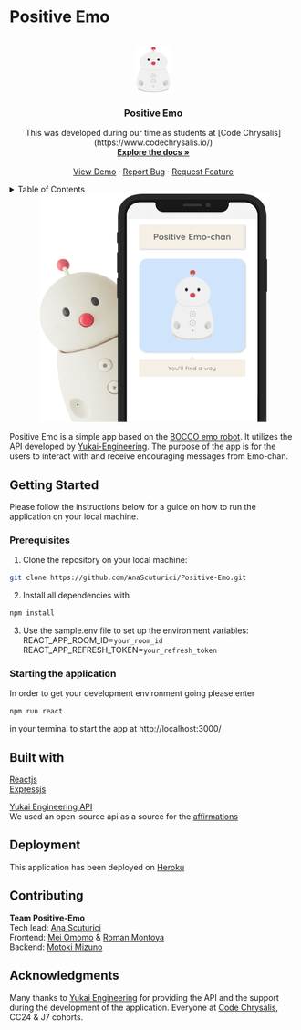 # Positive Emo

<!-- PROJECT LOGO -->
<br />
<div align="center">
  <a href="https://github.com/AnaScuturici/Positive-Emo">
    <img src="src/img/img_bocco.png" alt="Logo" width="60" height="80">
  </a>

<h3 align="center">Positive Emo</h3>

  <p align="center">
    This was developed during our time as students at [Code Chrysalis](https://www.codechrysalis.io/)  
    <br />
    <a href="https://github.com/AnaScuturici/Positive-Emo"><strong>Explore the docs »</strong></a>
    <br />
    <br />
    <a href="https://github.com/github_username/repo_name">View Demo</a>
    ·
    <a href="https://github.com/AnaScuturici/Positive-Emo/issues">Report Bug</a>
    ·
    <a href="https://github.com/AnaScuturici/Positive-Emo/issues">Request Feature</a>
  </p>
</div>

<!-- TABLE OF CONTENTS -->
<details>
  <summary>Table of Contents</summary>
  <ol>
    <li>
      <a href="#about-the-project">About The Project</a>
    </li>
    <li>
      <a href="#getting-started">Getting Started</a>
      <ul>
        <li><a href="#prerequisites">Prerequisites</a></li>
        <li><a href="#installation">Starting the application</a></li>
      </ul>
    </li>
    <li><a href="#built-with">Built with</a></li>
    <li><a href="#deployment">Deployment</a></li>
    <li><a href="#contributing">Contributing</a></li>
    <li><a href="#acknowledgments">Acknowledgments</a></li>
  </ol>
</details>

<div align="center">
<img src="src/img/application_emo.png" alt="App" width="400" height="400">
</div>

Positive Emo is a simple app based on the [BOCCO emo robot](https://www.bocco.me/en/). It utilizes the API developed by [Yukai-Engineering](https://www.ux-xu.com/en).
The purpose of the app is for the users to interact with and receive encouraging messages from Emo-chan.

## Getting Started

Please follow the instructions below for a guide on how to run the application on your local machine.

### Prerequisites

1. Clone the repository on your local machine: 
```sh 
git clone https://github.com/AnaScuturici/Positive-Emo.git
```
2. Install all dependencies with 
```sh
npm install
```
3. Use the sample.env file to set up the environment variables:  
    REACT_APP_ROOM_ID=`your_room_id`  
    REACT_APP_REFRESH_TOKEN=`your_refresh_token`  

### Starting the application

In order to get your development environment going please enter 
```sh 
npm run react
``` 
in your terminal to start the app at http://localhost:3000/

## Built with

[Reactjs](https://reactjs.org/)  
[Expressjs](https://expressjs.com/)  

[Yukai Engineering API](https://platform-api.bocco.me/api-docs/)  
We used an open-source api as a source for the [affirmations](https://github.com/annthurium/affirmations.git)

## Deployment

This application has been deployed on [Heroku](https://positive-emo.herokuapp.com/)

## Contributing

**Team Positive-Emo**  
Tech lead: [Ana Scuturici](https://github.com/AnaScuturici)   
Frontend: [Mei Omomo](https://github.com/mei-omomo) & [Roman Montoya](https://github.com/Roman4u)  
Backend: [Motoki Mizuno](https://github.com/Motoki-tech)

## Acknowledgments

Many thanks to [Yukai Engineering](https://www.ux-xu.com/en) for providing the API and the support during the development of the application.
Everyone at [Code Chrysalis](https://www.codechrysalis.io/), CC24 & J7 cohorts.
